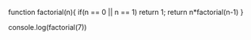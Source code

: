 function factorial(n){
    if(n == 0 || n == 1) return 1;
  return n*factorial(n-1)
}

console.log(factorial(7))